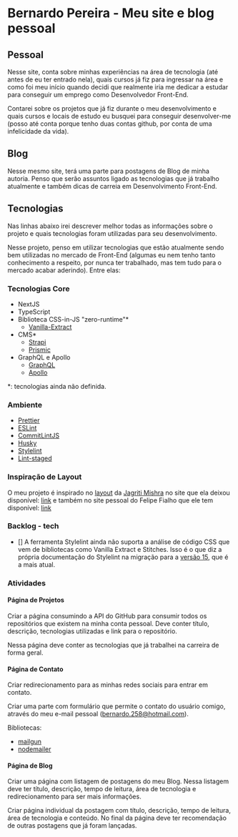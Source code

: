 # Bernardo Pereira - Meu site e blog pessoal

## Pessoal

Nesse site, conta sobre minhas experiências na área de tecnologia (até antes de
eu ter entrado nela), quais cursos já fiz para ingressar na área e como foi meu
início quando decidi que realmente iria me dedicar a estudar para conseguir um
emprego como Desenvolvedor Front-End.

Contarei sobre os projetos que já fiz durante o meu desenvolvimento e quais
cursos e locais de estudo eu busquei para conseguir desenvolver-me (posso até
conta porque tenho duas contas github, por conta de uma infelicidade da vida).

## Blog

Nesse mesmo site, terá uma parte para postagens de Blog de minha autoria. Penso
que serão assuntos ligado as tecnologias que já trabalho atualmente e também
dicas de carreia em Desenvolvimento Front-End.

## Tecnologias

Nas linhas abaixo irei descrever melhor todas as informações sobre o projeto e
quais tecnologias foram utilizadas para seu desenvolvimento.

Nesse projeto, penso em utilizar tecnologias que estão atualmente sendo bem
utilizadas no mercado de Front-End (algumas eu nem tenho tanto conhecimento a
respeito, por nunca ter trabalhado, mas tem tudo para o mercado acabar
aderindo). Entre elas:

### Tecnologias Core

- NextJS
- TypeScript
- Biblioteca CSS-in-JS "zero-runtime"\*
  - [Vanilla-Extract](https://vanilla-extract.style/)
- CMS\*
  - [Strapi](https://strapi.io/)
  - [Prismic](https://prismic.io/docs)
- GraphQL e Apollo
  - [GraphQL](https://graphql.org/)
  - [Apollo](https://www.apollographql.com/)

\*: tecnologias ainda não definida.

### Ambiente

- [Prettier](https://prettier.io/)
- [ESLint](https://eslint.org/)
- [CommitLintJS](https://commitlint.js.org/#/)
- [Husky](https://typicode.github.io/husky/#/)
- [Stylelint](https://stylelint.io/)
- [Lint-staged](https://github.com/okonet/lint-staged)

### Inspiração de Layout

O meu projeto é inspirado no [layout](src/docs/layout-jagriti-mishra.png) da
[Jagriti Mishra](https://www.behance.net/jagritimishra2) no site que ela deixou
disponível: [link](https://jagriti-blog.netlify.app/#) e também no site pessoal
do Felipe Fialho que ele tem disponível: [link](https://www.felipefialho.com/)

### Backlog - tech

- [] A ferramenta Stylelint ainda não suporta a análise de código CSS que vem de
  bibliotecas como Vanilla Extract e Stitches. Isso é o que diz a própria
  documentação do Stylelint na migração para a
  [versão 15](https://stylelint.io/migration-guide/to-15/), que é a mais atual.

### Atividades

#### Página de Projetos

Criar a página consumindo a API do GitHub para consumir todos os repositórios
que existem na minha conta pessoal. Deve conter título, descrição, tecnologias
utilizadas e link para o repositório.

Nessa página deve conter as tecnologias que já trabalhei na carreira de forma
geral.

#### Página de Contato

Criar redirecionamento para as minhas redes sociais para entrar em contato.

Criar uma parte com formulário que permite o contato do usuário comigo, através
do meu e-mail pessoal (bernardo.258@hotmail.com).

Bibliotecas:

- [mailgun](https://www.mailgun.com/es/productos/envios/smtp/)
- [nodemailer](https://nodemailer.com/about/)

#### Página de Blog

Criar uma página com listagem de postagens do meu Blog. Nessa listagem deve ter
título, descrição, tempo de leitura, área de tecnologia e redirecionamento para
ser mais informações.

Criar página individual da postagem com título, descrição, tempo de leitura,
área de tecnologia e conteúdo. No final da página deve ter recomendação de
outras postagens que já foram lançadas.
